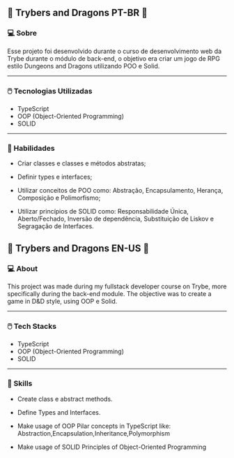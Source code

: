 ## 🎲 Trybers and Dragons PT-BR 🐉

### <strong>💻 Sobre</strong>
Esse projeto foi desenvolvido durante o curso de desenvolvimento web da Trybe durante o módulo de back-end, o objetivo era criar um jogo de RPG estilo Dungeons and Dragons utilizando POO e Solid.

---

### <strong>🖱️ Tecnologias Utilizadas</strong>
* TypeScript
* OOP (Object-Oriented Programming)
* SOLID
---

### <strong>📔 Habilidades</strong>

  - Criar classes e classes e métodos abstratas;

  - Definir types e interfaces;

  - Utilizar conceitos de POO como: Abstração, Encapsulamento, Herança, Composição e Polimorfismo;
  
  - Utilizar princípios de SOLID como: Responsabilidade Única, Aberto/Fechado, Inversão de dependência, Substituição de Liskov e Segragação de Interfaces.

## 🎲 Trybers and Dragons EN-US 🐉

### <strong>💻 About </strong>
This project was made during my fullstack developer course on Trybe, more specifically during the back-end module. The objective was to create a game in D&D style, using OOP e Solid.

---

### <strong>🖱️ Tech Stacks </strong>
* TypeScript
* OOP (Object-Oriented Programming)
* SOLID
---

### <strong>📔 Skills </strong>

  - Create class e abstract methods.

  - Define Types and Interfaces.

  - Make usage of OOP Pilar concepts in TypeScript like: Abstraction,Encapsulation,Inheritance,Polymorphism 
  
  - Make usage of SOLID Principles of Object-Oriented Programming

